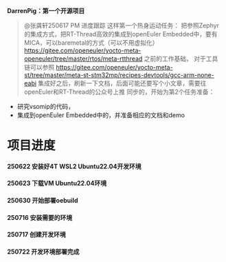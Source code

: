  **DarrenPig：第一个开源项目** 
> @张龚轩250617 PM 进度跟踪
这样第一个热身运动任务：
把参照Zephyr的集成方式，把RT-Thread高效的集成到openEuler Embedded中，要有MICA，可以baremetal的方式（可以不用虚拟化）
https://gitee.com/openeuler/yocto-meta-openeuler/tree/master/rtos/meta-rtthread 之前的工作基础， 对于工具链可以参照
https://gitee.com/openeuler/yocto-meta-st/tree/master/meta-st-stm32mp/recipes-devtools/gcc-arm-none-eabi
集成好之后，刷新一下文档，后面可能还要写个小文章，需要往openEuler和RT-Thread的公众号上推
同步的，开始为第2个任务准备：
* 研究vsomip的代码，
* 集成到openEuler Embedded中的，并准备相应的文档和demo

# 项目进度
#### 250622 安装好4T WSL2 Ubuntu22.04开发环境
#### 250623 下载VM Ubuntu22.04环境
#### 250630 开始部署oebuild
#### 250716 安装需要的环境
#### 250717 创建开发环境
#### 250722 开发环境部署完成